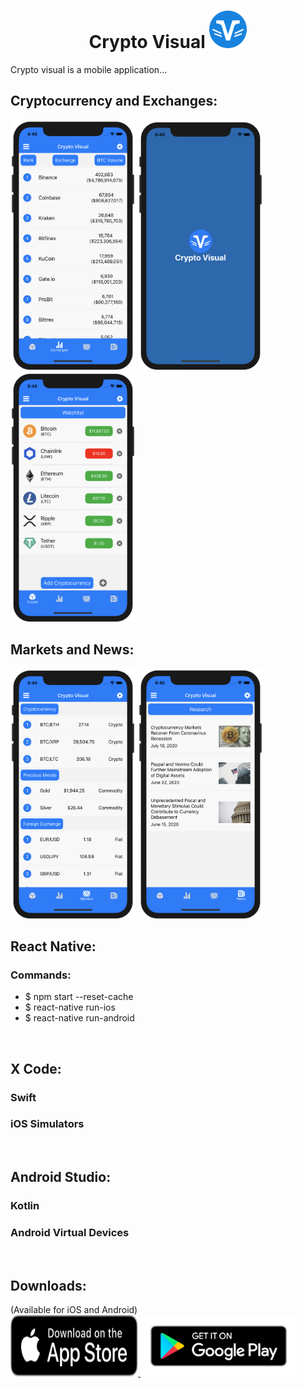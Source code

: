 # <center>__Crypto Visual__ <img src="img/crypto.svg" width="60" height="60"></center>
<p>
Crypto visual is a mobile application... 
</p>

## __Cryptocurrency and Exchanges:__

<div>
<img src="img/Max-3.png" width="200" height="400">
<img src="img/Max-1.png" width="200" height="400">
<img src="img/Max-2.png" width="200" height="400">
</div>
<div>


## __Markets and News:__

<div>
<img src="img/Max-4.png" width="200" height="400">
<img src="img/Max-5.png" width="200" height="400">
</div>

## __React Native__:
<p>
</p>

### Commands:
* $ npm start --reset-cache
* $ react-native run-ios
* $ react-native run-android
</br>

## __X Code__:

### Swift
<p>
</p>

### iOS Simulators
<p>
</p>
</br>

## __Android Studio:__

### Kotlin
<p>
</p>

### Android Virtual Devices
<p>
</p>

</br>

## __Downloads:__
<p>
</p>
(Available for iOS and Android)
<div>
<a href="https://apps.apple.com/us/app/crypto-visual/id1527885652">
<img src="img/App-Store.svg" width="204" height="97.75">
</a>
<a href="https://play.google.com/store/apps/details?id=com.cryptomobileapp">
<img src="img/Google-Play.png" width="249.58" height="96.58">
</a>
</div>
